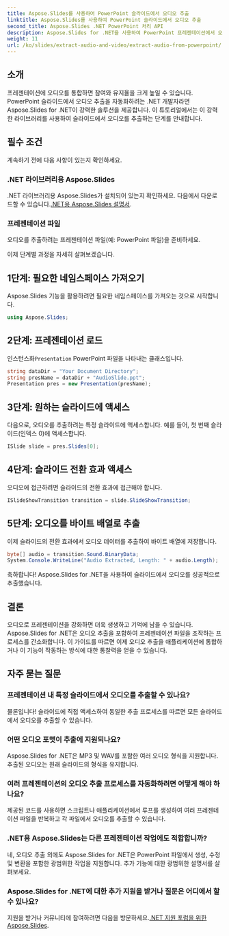 ```yaml
---
title: Aspose.Slides를 사용하여 PowerPoint 슬라이드에서 오디오 추출
linktitle: Aspose.Slides를 사용하여 PowerPoint 슬라이드에서 오디오 추출
second_title: Aspose.Slides .NET PowerPoint 처리 API
description: Aspose.Slides for .NET을 사용하여 PowerPoint 프레젠테이션에서 오디오 추출을 자동화하는 방법을 알아보세요. 이 단계별 튜토리얼은 개발자에게 액세스 프로세스를 안내합니다.
weight: 11
url: /ko/slides/extract-audio-and-video/extract-audio-from-powerpoint/
---
```

## 소개

프레젠테이션에 오디오를 통합하면 참여와 유지율을 크게 높일 수 있습니다. PowerPoint 슬라이드에서 오디오 추출을 자동화하려는 .NET 개발자라면 Aspose.Slides for .NET이 강력한 솔루션을 제공합니다. 이 튜토리얼에서는 이 강력한 라이브러리를 사용하여 슬라이드에서 오디오를 추출하는 단계를 안내합니다.

## 필수 조건

계속하기 전에 다음 사항이 있는지 확인하세요.

### .NET 라이브러리용 Aspose.Slides
.NET 라이브러리용 Aspose.Slides가 설치되어 있는지 확인하세요. 다음에서 다운로드할 수 있습니다.[.NET용 Aspose.Slides 설명서](https://reference.aspose.com/slides/net/).

### 프레젠테이션 파일
오디오를 추출하려는 프레젠테이션 파일(예: PowerPoint 파일)을 준비하세요.

이제 단계별 과정을 자세히 살펴보겠습니다.

## 1단계: 필요한 네임스페이스 가져오기

Aspose.Slides 기능을 활용하려면 필요한 네임스페이스를 가져오는 것으로 시작합니다.

```csharp
using Aspose.Slides;
```

## 2단계: 프레젠테이션 로드

 인스턴스화`Presentation` PowerPoint 파일을 나타내는 클래스입니다.

```csharp
string dataDir = "Your Document Directory";
string presName = dataDir + "AudioSlide.ppt";
Presentation pres = new Presentation(presName);
```

## 3단계: 원하는 슬라이드에 액세스

다음으로, 오디오를 추출하려는 특정 슬라이드에 액세스합니다. 예를 들어, 첫 번째 슬라이드(인덱스 0)에 액세스합니다.

```csharp
ISlide slide = pres.Slides[0];
```

## 4단계: 슬라이드 전환 효과 액세스

오디오에 접근하려면 슬라이드의 전환 효과에 접근해야 합니다.

```csharp
ISlideShowTransition transition = slide.SlideShowTransition;
```

## 5단계: 오디오를 바이트 배열로 추출

이제 슬라이드의 전환 효과에서 오디오 데이터를 추출하여 바이트 배열에 저장합니다.

```csharp
byte[] audio = transition.Sound.BinaryData;
System.Console.WriteLine("Audio Extracted, Length: " + audio.Length);
```

축하합니다! Aspose.Slides for .NET을 사용하여 슬라이드에서 오디오를 성공적으로 추출했습니다.

## 결론

오디오로 프레젠테이션을 강화하면 더욱 생생하고 기억에 남을 수 있습니다. Aspose.Slides for .NET은 오디오 추출을 포함하여 프레젠테이션 파일을 조작하는 프로세스를 간소화합니다. 이 가이드를 따르면 이제 오디오 추출을 애플리케이션에 통합하거나 이 기능이 작동하는 방식에 대한 통찰력을 얻을 수 있습니다.

## 자주 묻는 질문

### 프레젠테이션 내 특정 슬라이드에서 오디오를 추출할 수 있나요?
물론입니다! 슬라이드에 직접 액세스하여 동일한 추출 프로세스를 따르면 모든 슬라이드에서 오디오를 추출할 수 있습니다.

### 어떤 오디오 포맷이 추출에 지원되나요?
Aspose.Slides for .NET은 MP3 및 WAV를 포함한 여러 오디오 형식을 지원합니다. 추출된 오디오는 원래 슬라이드의 형식을 유지합니다.

### 여러 프레젠테이션의 오디오 추출 프로세스를 자동화하려면 어떻게 해야 하나요?
제공된 코드를 사용하면 스크립트나 애플리케이션에서 루프를 생성하여 여러 프레젠테이션 파일을 반복하고 각 파일에서 오디오를 추출할 수 있습니다.

### .NET용 Aspose.Slides는 다른 프레젠테이션 작업에도 적합합니까?
네, 오디오 추출 외에도 Aspose.Slides for .NET은 PowerPoint 파일에서 생성, 수정 및 변환을 포함한 광범위한 작업을 지원합니다. 추가 기능에 대한 광범위한 설명서를 살펴보세요.

### Aspose.Slides for .NET에 대한 추가 지원을 받거나 질문은 어디에서 할 수 있나요?
 지원을 받거나 커뮤니티에 참여하려면 다음을 방문하세요.[.NET 지원 포럼을 위한 Aspose.Slides](https://forum.aspose.com/).